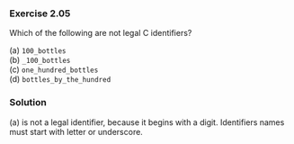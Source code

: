 ### Exercise 2.05
Which of the following are not legal C identifiers?

(a) `100_bottles`  
(b) `_100_bottles`  
(c) `one_hundred_bottles`  
(d) `bottles_by_the_hundred`

### Solution
(a) is not a legal identifier, because it begins with a digit. Identifiers names must start with letter or underscore.